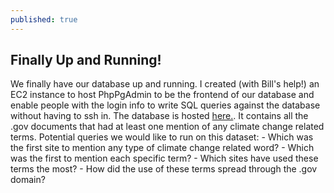 ```yaml
---
published: true
---
```


## Finally Up and Running!

We finally have our database up and running. I created (with Bill's help!) an EC2 instance to host PhpPgAdmin to be the frontend of our database and enable people with the login info to write SQL queries against the database without having to ssh in. The database is hosted [here.](http://ec2-54-191-15-66.us-west-2.compute.amazonaws.com/phppgadmin/). It contains all the .gov documents that had at least one mention of any climate change related terms.
Potential queries we would like to run on this dataset: 
    - Which was the first site to mention any type of climate change related word? 
    - Which was the first to mention each specific term? 
    - Which sites have used these terms the most? 
    - How did the use of these terms spread through the .gov domain?